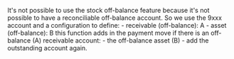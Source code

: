  It's not possible to use the stock off-balance feature because
        it's not possible to have a reconciliable off-balance account. So we use the 9xxx account and a configuration to
        define:
        - receivable (off-balance): A
        - asset (off-balance): B
        this function adds in the payment move if there is an off-balance (A) receivable account:
        - the off-balance asset (B)
        - add the outstanding account again.
